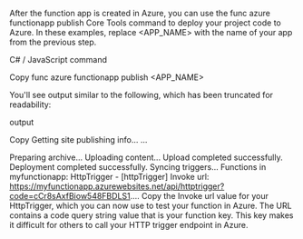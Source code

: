 After the function app is created in Azure, you can use the func azure functionapp publish Core Tools command to deploy your project code to Azure. In these examples, replace <APP_NAME> with the name of your app from the previous step.

C# / JavaScript
command

Copy
func azure functionapp publish <APP_NAME>


You'll see output similar to the following, which has been truncated for readability:

output

Copy
Getting site publishing info...
...

Preparing archive...
Uploading content...
Upload completed successfully.
Deployment completed successfully.
Syncing triggers...
Functions in myfunctionapp:
    HttpTrigger - [httpTrigger]
        Invoke url: https://myfunctionapp.azurewebsites.net/api/httptrigger?code=cCr8sAxfBiow548FBDLS1....
Copy the Invoke url value for your HttpTrigger, which you can now use to test your function in Azure. The URL contains a code query string value that is your function key. This key makes it difficult for others to call your HTTP trigger endpoint in Azure.